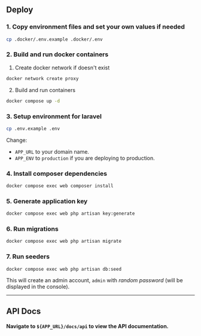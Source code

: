 ## Deploy

### 1. Copy environment files and set your own values if needed

```bash
cp .docker/.env.example .docker/.env
```

### 2. Build and run docker containers

1. Create docker network if doesn't exist

```bash
docker network create proxy
```

2. Build and run containers

```bash
docker compose up -d
```

### 3. Setup environment for laravel

```bash
cp .env.example .env
```

Change:

- `APP_URL` to your domain name.
- `APP_ENV` to `production` if you are deploying to production.

### 4. Install composer dependencies

```bash
docker compose exec web composer install
```

### 5. Generate application key

```bash
docker compose exec web php artisan key:generate
```

### 6. Run migrations

```bash
docker compose exec web php artisan migrate
```

### 7. Run seeders

```bash
docker compose exec web php artisan db:seed
```

This will create an admin account, `admin` with *random password* (will be displayed in the console).

---

## API Docs

#### Navigate to `${APP_URL}/docs/api` to view the API documentation.

